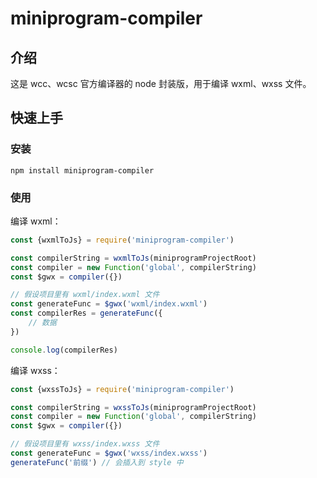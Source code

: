 # miniprogram-compiler

## 介绍

这是 wcc、wcsc 官方编译器的 node 封装版，用于编译 wxml、wxss 文件。

## 快速上手

### 安装

```
npm install miniprogram-compiler
```

### 使用

编译 wxml：

```js
const {wxmlToJs} = require('miniprogram-compiler')

const compilerString = wxmlToJs(miniprogramProjectRoot)
const compiler = new Function('global', compilerString)
const $gwx = compiler({})

// 假设项目里有 wxml/index.wxml 文件
const generateFunc = $gwx('wxml/index.wxml')
const compilerRes = generateFunc({
    // 数据
})

console.log(compilerRes)
```

编译 wxss：

```js
const {wxssToJs} = require('miniprogram-compiler')

const compilerString = wxssToJs(miniprogramProjectRoot)
const compiler = new Function('global', compilerString)
const $gwx = compiler({})

// 假设项目里有 wxss/index.wxss 文件
const generateFunc = $gwx('wxss/index.wxss')
generateFunc('前缀') // 会插入到 style 中
```
